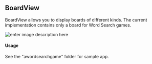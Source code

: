 BoardView
-------------

BoardView allows you to display boards of different kinds. The current implementation contains only a board for Word Search games.

![enter image description here](https://imgur.com/RIlRPzi)

#### Usage

See the "awordsearchgame" folder for sample app.

